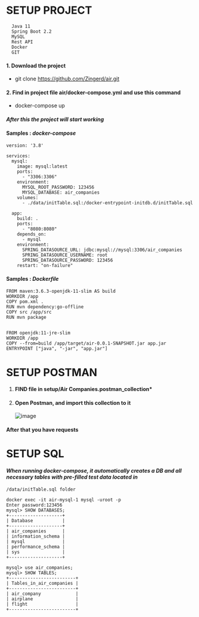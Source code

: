 # SETUP PROJECT
      Java 11
      Spring Boot 2.2
      MySQL
      Rest API
      Docker
      GIT
#### 1. Download the project
 * git clone https://github.com/Zingerd/air.git
#### 2. Find in project file air/docker-compose.yml  and use this command
 * docker-compose up
#### *After this the project will start working*
#### Samples : *docker-compose*
```
version: '3.8'

services:
  mysql:
    image: mysql:latest
    ports:
      - "3306:3306"
    environment:
      MYSQL_ROOT_PASSWORD: 123456
      MYSQL_DATABASE: air_companies
    volumes:
      - ./data/initTable.sql:/docker-entrypoint-initdb.d/initTable.sql

  app:
    build: .
    ports:
      - "8080:8080"
    depends_on:
      - mysql
    environment:
      SPRING_DATASOURCE_URL: jdbc:mysql://mysql:3306/air_companies
      SPRING_DATASOURCE_USERNAME: root
      SPRING_DATASOURCE_PASSWORD: 123456
    restart: "on-failure"
```
#### Samples : *Dockerfile*
```
FROM maven:3.6.3-openjdk-11-slim AS build
WORKDIR /app
COPY pom.xml .
RUN mvn dependency:go-offline
COPY src /app/src
RUN mvn package


FROM openjdk:11-jre-slim
WORKDIR /app
COPY --from=build /app/target/air-0.0.1-SNAPSHOT.jar app.jar
ENTRYPOINT ["java", "-jar", "app.jar"]
```
# SETUP POSTMAN
1. #### FIND file in setup/Air Companies.postman_collection*
2. #### Open Postman, and import this collection to it  
   ![image](https://github.com/Zingerd/air/assets/50172465/b70fe17e-0d47-4bd3-871d-b97ceb120b89)
#### After that you have requests
# SETUP SQL
   #### *When running docker-compose, it automatically creates a DB and all necessary tables with pre-filled test data located in* 
    /data/initTable.sql folder
```
docker exec -it air-mysql-1 mysql -uroot -p
Enter password:123456
mysql> SHOW DATABASES;
+--------------------+
| Database           |
+--------------------+
| air_companies      |
| information_schema |
| mysql              |
| performance_schema |
| sys                |
+--------------------+
```
```
mysql> use air_companies;
mysql> SHOW TABLES;
+-------------------------+
| Tables_in_air_companies |
+-------------------------+
| air_company             |
| airplane                |
| flight                  |
+-------------------------+
```

